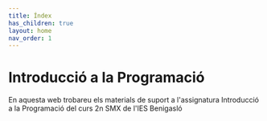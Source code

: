 ```yaml
---
title: Índex
has_children: true
layout: home
nav_order: 1
---
```


# Introducció a la Programació

En aquesta web trobareu els materials de suport a l'assignatura Introducció a la Programació del curs 2n SMX de l'IES Benigasló


